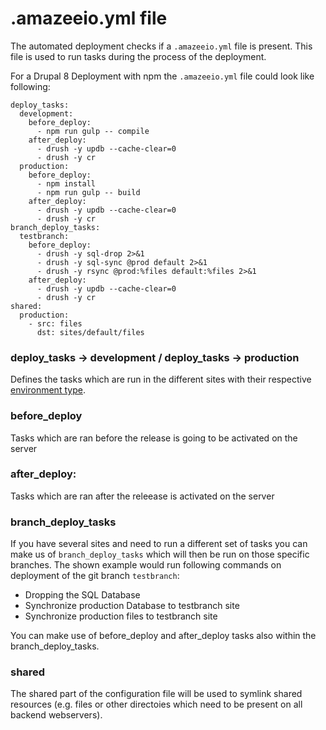 # .amazeeio.yml file

The automated deployment checks if a `.amazeeio.yml` file is present. This file is used to run tasks during the process of the deployment.

For a Drupal 8 Deployment with npm the `.amazeeio.yml` file could look like following:

```
deploy_tasks:
  development:
    before_deploy:
      - npm run gulp -- compile
    after_deploy:
      - drush -y updb --cache-clear=0
      - drush -y cr
  production:
    before_deploy:
      - npm install
      - npm run gulp -- build
    after_deploy:
      - drush -y updb --cache-clear=0
      - drush -y cr
branch_deploy_tasks:
  testbranch:
    before_deploy:
      - drush -y sql-drop 2>&1
      - drush -y sql-sync @prod default 2>&1
      - drush -y rsync @prod:%files default:%files 2>&1
    after_deploy:
      - drush -y updb --cache-clear=0
      - drush -y cr
shared:
  production:
    - src: files
      dst: sites/default/files
```

### deploy_tasks  → development / deploy_tasks → production
Defines the tasks which are run in the different sites with their respective [environment type](../environment_type.md).

### before_deploy
Tasks which are ran before the release is going to be activated on the server

### after_deploy:
Tasks which are ran after the releease is activated on the server

### branch_deploy_tasks
If you have several sites and need to run a different set of tasks you can make us of `branch_deploy_tasks` which will then be run on those specific branches. The shown example would run following commands on deployment of the git branch `testbranch`:

  - Dropping the SQL Database
  - Synchronize production Database to testbranch site
  - Synchronize production files to testbranch site

You can make use of before_deploy and after_deploy tasks also within the branch_deploy_tasks.

### shared
The shared part of the configuration file will be used to symlink shared resources (e.g. files or other directoies which need to be present on all backend webservers).
